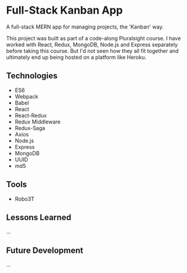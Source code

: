# Full-Stack Kanban App
A full-stack MERN app for managing projects, the 'Kanban' way. 

This project was built as part of a code-along Pluralsight course. I have worked with React, Redux, MongoDB, Node.js and Express separately before taking this course. But I'd not seen how they all fit together and ultimately end up being hosted on a platform like Heroku. 

## Technologies
* ES6
* Webpack
* Babel
* React
* React-Redux
* Redux Middleware
* Redux-Saga
* Axios
* Node.js
* Express
* MongoDB
* UUID
* md5

## Tools
* Robo3T

## Lessons Learned
...

## Future Development
...
